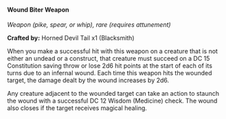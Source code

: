 #### Wound Biter Weapon
_Weapon (pike, spear, or whip), rare (requires attunement)_

**Crafted by:** Horned Devil Tail x1 (Blacksmith)

When you make a successful hit with this weapon on a creature that is not either an undead or a construct, that creature must succeed on a DC 15 Constitution saving throw or lose 2d6 hit points at the start of each of its turns due to an infernal wound. Each time this weapon hits the wounded target, the damage dealt by the wound increases by 2d6.

Any creature adjacent to the wounded target can take an action to staunch the wound with a successful DC 12 Wisdom (Medicine) check. The wound also closes if the target receives magical healing.
